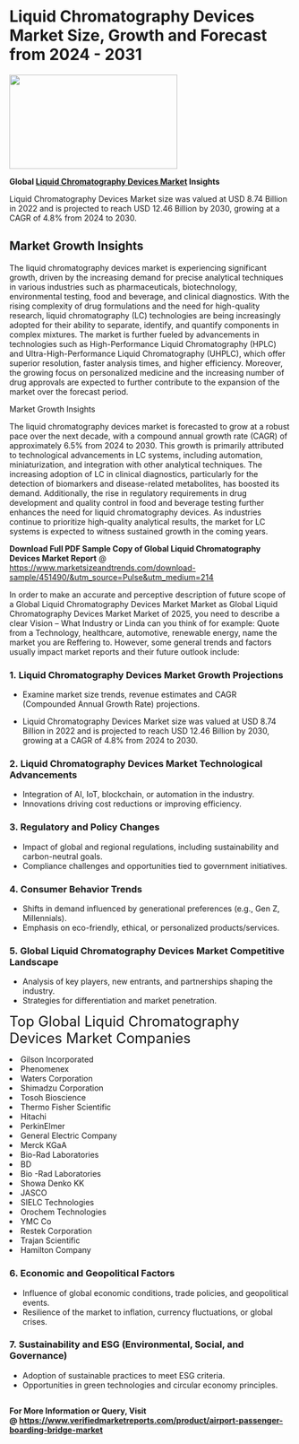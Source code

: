 <H1>Liquid Chromatography Devices Market Size, Growth and Forecast from 2024 - 2031</H1><img class="aligncenter size-medium wp-image-584254" src="https://thirdeyenews.in/wp-content/uploads/2024/09/Global-Market-Research-300x168.jpeg" alt="" width="300" height="168" /><p><strong>Global&nbsp;<a href="https://www.marketsizeandtrends.com/download-sample/451490/&amp;utm_source=Pulse&amp;utm_medium=214">Liquid Chromatography Devices Market</a> Insights</strong></p><p>Liquid Chromatography Devices Market size was valued at USD 8.74 Billion in 2022 and is projected to reach USD 12.46 Billion by 2030, growing at a CAGR of 4.8% from 2024 to 2030.</p><p><h2>Market Growth Insights</h2> <p>The liquid chromatography devices market is experiencing significant growth, driven by the increasing demand for precise analytical techniques in various industries such as pharmaceuticals, biotechnology, environmental testing, food and beverage, and clinical diagnostics. With the rising complexity of drug formulations and the need for high-quality research, liquid chromatography (LC) technologies are being increasingly adopted for their ability to separate, identify, and quantify components in complex mixtures. The market is further fueled by advancements in technologies such as High-Performance Liquid Chromatography (HPLC) and Ultra-High-Performance Liquid Chromatography (UHPLC), which offer superior resolution, faster analysis times, and higher efficiency. Moreover, the growing focus on personalized medicine and the increasing number of drug approvals are expected to further contribute to the expansion of the market over the forecast period. </p> <p>Market Growth Insights</p> <p>The liquid chromatography devices market is forecasted to grow at a robust pace over the next decade, with a compound annual growth rate (CAGR) of approximately 6.5% from 2024 to 2030. This growth is primarily attributed to technological advancements in LC systems, including automation, miniaturization, and integration with other analytical techniques. The increasing adoption of LC in clinical diagnostics, particularly for the detection of biomarkers and disease-related metabolites, has boosted its demand. Additionally, the rise in regulatory requirements in drug development and quality control in food and beverage testing further enhances the need for liquid chromatography devices. As industries continue to prioritize high-quality analytical results, the market for LC systems is expected to witness sustained growth in the coming years.</p> <p></p><p><span class=""><strong>Download Full PDF Sample Copy of Global Liquid Chromatography Devices Market Report</strong> @ <a href="https://www.marketsizeandtrends.com/download-sample/451490/&amp;utm_source=Pulse&amp;utm_medium=214" target="_blank">https://www.marketsizeandtrends.com/download-sample/451490/&amp;utm_source=Pulse&amp;utm_medium=214</a></span></p><p>In order to make an accurate and perceptive description of future scope of a Global&nbsp;Liquid Chromatography Devices Market Market as Global&nbsp;Liquid Chromatography Devices Market Market of 2025, you need to describe a clear Vision &ndash; What Industry or Linda can you think of for example: Quote from a Technology, healthcare, automotive, renewable energy, name the market you are Reffering to. However, some general trends and factors usually impact market reports and their future outlook include:</p><h3>1.&nbsp;<strong>Liquid Chromatography Devices Market Growth Projections</strong></h3><ul><li>Examine market size trends, revenue estimates and CAGR (Compounded Annual Growth Rate) projections.</li><li><p>Liquid Chromatography Devices Market size was valued at USD 8.74 Billion in 2022 and is projected to reach USD 12.46 Billion by 2030, growing at a CAGR of 4.8% from 2024 to 2030.</p></li></ul><h3>2.&nbsp;<strong>Liquid Chromatography Devices Market Technological Advancements</strong></h3><ul><li>Integration of AI, IoT, blockchain, or automation in the industry.</li><li>Innovations driving cost reductions or improving efficiency.</li></ul><h3>3.&nbsp;<strong>Regulatory and Policy Changes</strong></h3><ul><li>Impact of global and regional regulations, including sustainability and carbon-neutral goals.</li><li>Compliance challenges and opportunities tied to government initiatives.</li></ul><h3>4.&nbsp;<strong>Consumer Behavior Trends</strong></h3><ul><li>Shifts in demand influenced by generational preferences (e.g., Gen Z, Millennials).</li><li>Emphasis on eco-friendly, ethical, or personalized products/services.</li></ul><h3>5.&nbsp;<strong>Global Liquid Chromatography Devices Market Competitive Landscape</strong></h3><ul><li>Analysis of key players, new entrants, and partnerships shaping the industry.</li><li>Strategies for differentiation and market penetration.</li></ul><p data-pm-slice="1 1 []"><span style="color: inherit; font-family: inherit; font-size: 25px;">Top Global Liquid Chromatography Devices Market Companies</span></p><div class="" data-test-id=""><p><li>Gilson Incorporated</li><li> Phenomenex</li><li> Waters Corporation</li><li> Shimadzu Corporation</li><li> Tosoh Bioscience</li><li> Thermo Fisher Scientific</li><li> Hitachi</li><li> PerkinElmer</li><li> General Electric Company</li><li> Merck KGaA</li><li> Bio-Rad Laboratories</li><li> BD</li><li> Bio -Rad Laboratories</li><li> Showa Denko KK</li><li> JASCO</li><li> SIELC Technologies</li><li> Orochem Technologies</li><li> YMC Co</li><li> Restek Corporation</li><li> Trajan Scientific</li><li> Hamilton Company</li></p></div><h3>6.&nbsp;<strong>Economic and Geopolitical Factors</strong></h3><ul><li>Influence of global economic conditions, trade policies, and geopolitical events.</li><li>Resilience of the market to inflation, currency fluctuations, or global crises.</li></ul><h3>7.&nbsp;<strong>Sustainability and ESG (Environmental, Social, and Governance)</strong></h3><ul><li>Adoption of sustainable practices to meet ESG criteria.</li><li>Opportunities in green technologies and circular economy principles.</li></ul><h2><strong style="font-size: 14px;">For More Information or Query, Visit @&nbsp;</strong><a style="background-color: #ffffff; font-size: 14px;" href="https://www.marketsizeandtrends.com/report/liquid-chromatography-devices-market/" target="_blank">https://www.verifiedmarketreports.com/product/airport-passenger-boarding-bridge-market</a></h2>

